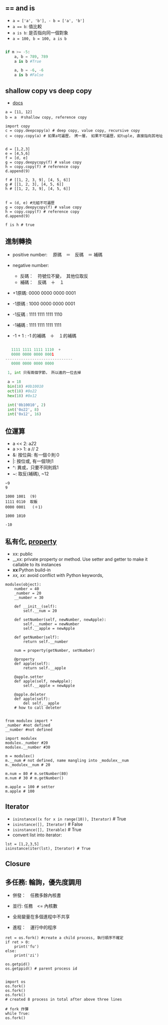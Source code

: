 ## == and is

- `a = ['a', 'b'], - b = ['a', 'b']`
- `a == b`: 值比較
- `a is b`: 是否指向同一個對象
- `a = 100, b = 100, a is b`

```python

if m >= -5:
    a, b = 789, 789
    a is b #True

    a, b = -6, -6
    a is b #False

```

## shallow copy vs deep copy
- [docs](https://docs.python.org/3.6/library/copy.html)
```
a = [11, 12]
b = a　＃shallow copy, reference copy

import copy
c = copy.deepcopy(a) # deep copy, value copy, recursive copy
c = copy.copy(a) # 如果a可遍歷，　拷一層，　如果不可遍歷，如tuple, 直接指向其地址


d = [1,2,3]
e = [4,5,6]
f = [d, e]
g = copy.deepycopy(f) # value copy
h = copy.copy(f) # reference copy
d.append(9)

f # [[1, 2, 3, 9], [4, 5, 6]]
g # [[1, 2, 3], [4, 5, 6]]
h # [[1, 2, 3, 9], [4, 5, 6]]


f = (d, e) #元組不可遍歷
g = copy.deepycopy(f) # value copy
h = copy.copy(f) # reference copy
d.append(9)

f is h # true

```

## 進制轉換
- positive number: 　原碼　＝　反碼　＝ 補碼
- negative number: 　
    - 反碼：　符號位不變，　其他位取反
    - 補碼：　反碼　＋　１

- +1原碼:  0000 0000 0000 0001
- -1原碼 : 1000 0000 0000 0001
- -1反碼 : 1111 1111 1111 1110
- -1補碼 : 1111 1111 1111 1111

- -1 + 1 : -1 的補碼　＋　１的補碼
```python

　 1111 1111 1111 1110  +
 　0000 0000 0000 0001
------------------------------
 　0000 0000 0000 0000

 1, int 只有兩個字節，　所以進的一位去掉

 a = 18
 bin(18) #0b10010
 oct(18) #0o22
 hex(18) #0x12

 int('0b10010', 2)
 int('0o22', 8)
 int('0x12', 16)

```

## 位運算
- a << 2: a*2*2
- a >> 1: a // 2
- &: 按位與: 有一個０則０
- |: 按位或, 有一個1則1
- ^: 異或，只要不同則爲1
- ~: 取反(補碼), ~12

```
~9
9

1000 1001  (9)
1111 0110  取飯
0000 0001   (＋1)

1000 1010

-10

```

## 私有化, [property](https://docs.python.org/2/library/functions.html#property)

- xx: public
- __xx: private property or method. Use setter and getter to make it callable to its instances
- __xx__:Python build-in
- _xx, xx_: avoid conflict with Python keywords,
```
modulex(object):
    number = 40
    _number = 20
    __number = 30

    def __init__(self):
        self.__num = 20

    def setNumber(self, newNumber, newApple):
        self.__number = newNumber
        self.__apple = newApple

    def getNumber(self):
        return self.__number

    num = property(getNumber, setNumber)

    @property
    def apple(self):
        return self.__apple

    @apple.setter
    def apple(self, newApple):
        self.__apple = newApple

    @apple.deleter
    def apple(self):
        del self.__apple
    # how to call deleter


from modulex import *
_number #not defined
__number #not defined

import modulex
modulex._number #20
modulex.__number #30

m = modulex()
m.__num # not defined, name mangling into _modulex__num
m._modulex__num # 20

m.num = 80 # m.setNumber(80)
m.num # 30 # m.getNumber()

m.apple = 100 # setter
m.apple # 100

```

## Iterator

- `isinstance((x for x in range(10)), Iterator)` # True
- `isinstance([], Iterator)` # False
- `isinstance([], Iterable)` # True
- convert list into iterator:
```
lst = [1,2,3,5]
isinstance(iter(lst), Iterator) # True

```

## Closure

## 多任務: 輪詢，優先度調用

- 併發：　任務多餘內核書
- 並行: 任務　<= 內核數
- 全局變量在多個進程中不共享

- 進程：　運行中的程序
```
ret = os.fork() #create a child process, 執行順序不確定
if ret > 0:
    print('fu')
else:
    print('zi')

os.getpid()
os.getppid() # parent process id


import os
os.fork()
os.fork()
os.fork()
# created 8 process in total after above three lines

# fork 炸彈
while True:
os.fork()

```